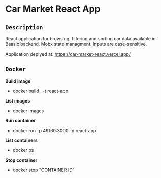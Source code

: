 # Car Market React App

## `Description`
React application for browsing, filtering and sorting car data available in Baasic backend.
Mobx state managment.
Inputs are case-sensitive.

Application deplyed at: https://car-market-react.vercel.app/

## `Docker`

<b>Build image</b>
- docker build . -t react-app

<b>List images</b>
- docker images

<b>Run container</b>
- docker run -p 49160:3000 -d react-app

<b>List containers</b>
- docker ps

<b>Stop container</b>
- docker stop "CONTAINER ID"
